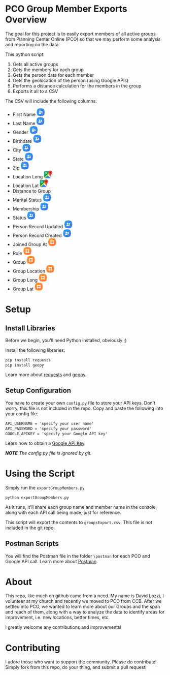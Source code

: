 # PCO Group Member Exports Overview

The goal for this project is to easily export members of all active groups from Planning Center Online (PCO) so that we may perform some analysis and reporting on the data.

This python script:
1. Gets all active groups
2. Gets the members for each group
3. Gets the person data for each member
4. Gets the geolocation of the person (using Google APIs)
5. Performs a distance calculation for the members in the group
6. Exports it all to a CSV

The CSV will include the following columns:
 * First Name ![PCO People][people]
 * Last Name ![PCO People][people]
 * Gender ![PCO People][people]
 * Birthdate ![PCO People][people]
 * City ![PCO People][people]
 * State ![PCO People][people]
 * Zip ![PCO People][people]
 * Location Long ![Google Maps][maps]
 * Location Lat ![Google Maps][maps]
 * Distance to Group
 * Marital Status ![PCO People][people]
 * Membership ![PCO People][people]
 * Status ![PCO People][people]
 * Person Record Updated ![PCO People][people]
 * Person Record Created ![PCO People][people]
 * Joined Group At ![PCO People][group]
 * Role ![PCO People][group]
 * Group ![PCO People][group]
 * Group Location ![PCO People][group]
 * Group Long ![PCO People][group]
 * Group Lat ![PCO People][group]

[people]: images/people.png "PCO People"
[group]: images/groups.png "PCO Groups"
[maps]: images/maps.png "Google Maps"

# Setup

## Install Libraries

Before we begin, you'll need Python installed, obviously ;)

Install the following libraries:

```
pip install requests
pip install geopy
```

Learn more about [requests](https://2.python-requests.org/en/master/) and [geopy](https://geopy.readthedocs.io/en/stable/#module-geopy.distance).

## Setup Configuration

You have to create your own `config.py` file to store your API keys. Don't worry, this file is not included in the repo. Copy and paste the following into your config file:

```
API_USERNAME = 'specify your user name'
API_PASSWORD = 'specify your password'
GOOGLE_APIKEY = 'specify your Google API key'
```

Learn how to obtain a [Google API Key](https://developers.google.com/maps/documentation/geocoding/get-api-key).

_**NOTE** The config.py file is ignored by git._

# Using the Script

Simply run the `exportGroupMembers.py`

```
python exportGroupMembers.py
```

As it runs, it'll share each group name and member name in the console, along with each API call being made, just for reference.

This script will export the contents to `groupsExport.csv`. This file is not included in the git repo.

## Postman Scripts

You will find the Postman file in the folder `\postman` for each PCO and Google API call. Learn more about [Postman](https://www.getpostman.com/).

# About

This repo, like much on github came from a need. My name is David Lozzi, I volunteer at my church and recently we moved to PCO from CCB. After we settled into PCO, we wanted to learn more about our Groups and the span and reach of them, along with a way to analyze the data to identify areas for improvement, i.e. new locations, better times, etc.

I greatly welcome any contributions and improvements!

# Contributing

I adore those who want to support the community. Please do contribute! Simply fork from this repo, do your thing, and submit a pull request!